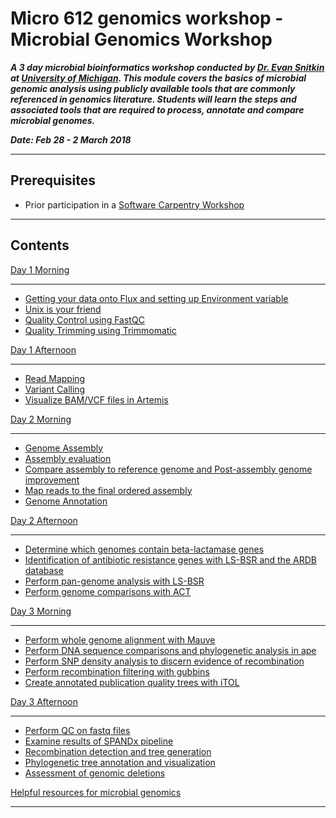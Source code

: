 Micro 612 genomics workshop - Microbial Genomics Workshop 
=========================================================


***A 3 day microbial bioinformatics workshop conducted by [Dr. Evan Snitkin](http://thesnitkinlab.com/index.php) at [University of Michigan](https://www.umich.edu/). This module covers the basics of microbial genomic analysis using publicly available tools that are commonly referenced in genomics literature. Students will learn the steps and associated tools that are required to process, annotate and compare microbial genomes.***

***Date: Feb 28 - 2 March 2018***

<!---
Link to Software Carpentry Etherpad:
http://pad.software-carpentry.org/micro612_bacterial_genomics_workshop
-->

***
Prerequisites
-------------

- Prior participation in a [Software Carpentry Workshop](https://umswc.github.io/2018-02-26-UMich/)

<!---
- [Micro612 pre-course hw](https://github.com/alipirani88/Comparative_Genomics/docs/build/html/Micro612_pre-course_hw/Micro612_w18_pre-course_hw.pdf): A pre-course homework will help setting up Micro612 flux directories and bash profile.
-->

***
Contents
--------

[Day 1 Morning](day1_morning.html)

***
- [Getting your data onto Flux and setting up Environment variable](https://github.com/alipirani88/Comparative_Genomics/docs/build/html/day1_morning.html#getting-your-data-onto-glux-and-setting-up-environment-variable)
- [Unix is your friend](https://github.com/alipirani88/Comparative_Genomics/docs/build/html/day1_morning.html#unix-is-your-friend)
- [Quality Control using FastQC](https://github.com/alipirani88/Comparative_Genomics/docs/build/html/day1_morning.html#quality-control-using-fastqc)
- [Quality Trimming using Trimmomatic](https://github.com/alipirani88/Comparative_Genomics/docs/build/html/day1_morning.html#quality-trimming-using-trimmomatic)

[Day 1 Afternoon](https://github.com/alipirani88/Comparative_Genomics/docs/build/html/day1_afternoon.html#day-1-afternoon)
***
- [Read Mapping](https://github.com/alipirani88/Comparative_Genomics/docs/build/html/day1_afternoon.html#read-mapping)
- [Variant Calling](https://github.com/alipirani88/Comparative_Genomics/docs/build/html/day1_afternoon.html#variant-calling-and-filteration)
- [Visualize BAM/VCF files in Artemis](https://github.com/alipirani88/Comparative_Genomics/docs/build/html/day1_afternoon.html#visualize-bam-and-vcf-files-in-artemis)

[Day 2 Morning](https://github.com/alipirani88/Comparative_Genomics/docs/build/html/day2_morning.html#day-2-morning)
***
- [Genome Assembly](https://github.com/alipirani88/Comparative_Genomics/docs/build/html/day2_morning.html#genome-assembly)
- [Assembly evaluation](https://github.com/alipirani88/Comparative_Genomics/docs/build/html/day2_morning.html#assembly-evaluation-using-quast)
- [Compare assembly to reference genome and Post-assembly genome improvement](https://github.com/alipirani88/Comparative_Genomics/docs/build/html/day2_morning.html#compare-assembly-to-reference-genome-and-post-assembly-genome-improvement)
- [Map reads to the final ordered assembly](https://github.com/alipirani88/Comparative_Genomics/docs/build/html/day2_morning.html#map-reads-to-the-final-ordered-assembly)
- [Genome Annotation](https://github.com/alipirani88/Comparative_Genomics/docs/build/html/day2_morning.html#genome-annotation)

[Day 2 Afternoon](https://github.com/alipirani88/Comparative_Genomics/docs/build/html/day2_afternoon.html#day-2-afternoon)
***
- [Determine which genomes contain beta-lactamase genes](https://github.com/alipirani88/Comparative_Genomics/docs/build/html/day2_afternoon.html#determine-which-genomes-contain-beta-lactamase-genes)
- [Identification of antibiotic resistance genes with LS-BSR and the ARDB database](https://github.com/alipirani88/Comparative_Genomics/docs/build/html/day2_afternoon.html#identification-of-antibiotic-resistance-genes-with-ls-bsr-and-the-ardb-database)
- [Perform pan-genome analysis with LS-BSR](https://github.com/alipirani88/Comparative_Genomics/docs/build/html/day2_afternoon.html#perform-pan-genome-analysis-with-ls-bsr)
- [Perform genome comparisons with ACT](https://github.com/alipirani88/Comparative_Genomics/docs/build/html/day2_afternoon.html#perform-genome-comparisons-with-act)

[Day 3 Morning](https://github.com/alipirani88/Comparative_Genomics/docs/build/html/day3_morning.html#day-3-morning)
***
- [Perform whole genome alignment with Mauve](https://github.com/alipirani88/Comparative_Genomics/docs/build/html/day3_morning.html#perform-whole-genome-alignment-with-Mauve)
- [Perform DNA sequence comparisons and phylogenetic analysis in ape](https://github.com/alipirani88/Comparative_Genomics/docs/build/html/day3_morning.html#perform-some-dna-sequence-comparisons-and-phylogenetic-analysis-in-ape)
- [Perform SNP density analysis to discern evidence of recombination](https://github.com/alipirani88/Comparative_Genomics/docs/build/html/day3_morning.html#perform-snp-density-analysis-to-discern-evidence-of-recombination)
- [Perform recombination filtering with gubbins](https://github.com/alipirani88/Comparative_Genomics/docs/build/html/day3_morning.html#perform-recombination-filtering-with-gubbins)
- [Create annotated publication quality trees with iTOL](https://github.com/alipirani88/Comparative_Genomics/docs/build/html/day3_morning.html#create-annotated-publication-quality-trees-with-itol)

[Day 3 Afternoon](https://github.com/alipirani88/Comparative_Genomics/docs/build/html/day3_afternoon.html#day-3-afternoon)
***
- [Perform QC on fastq files](https://github.com/alipirani88/Comparative_Genomics/docs/build/html/day3_afternoon.html#perform-qc-on-fastq-files)
- [Examine results of SPANDx pipeline](https://github.com/alipirani88/Comparative_Genomics/docs/build/html/day3_afternoon.html#examine-results-of-spandx-pipeline)
- [Recombination detection and tree generation](https://github.com/alipirani88/Comparative_Genomics/docs/build/html/day3_afternoon.html#recombination-detection-and-tree-generation)
- [Phylogenetic tree annotation and visualization](https://github.com/alipirani88/Comparative_Genomics/docs/build/html/day3_afternoon.html#phylogenetic-tree-annotation-and-visualization)
- [Assessment of genomic deletions](https://github.com/alipirani88/Comparative_Genomics/docs/build/html/day3_afternoon.html#assessment-of-genomic-deletions)



[Helpful resources for microbial genomics](https://github.com/alipirani88/Comparative_Genomics/docs/build/html/online_resources.html#helpful-resources-for-microbial-genomics)
***
